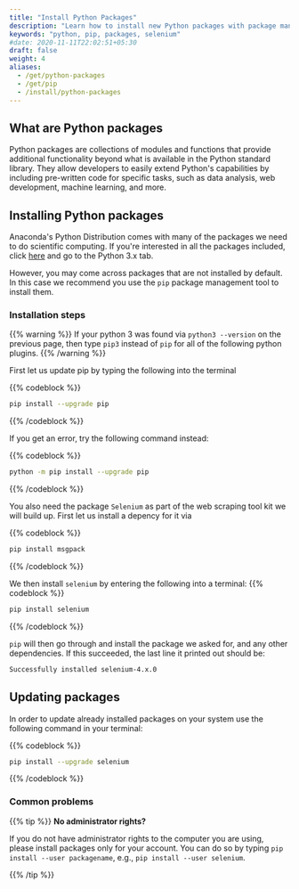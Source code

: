 ```yaml
---
title: "Install Python Packages"
description: "Learn how to install new Python packages with package management tools like pip."
keywords: "python, pip, packages, selenium"
#date: 2020-11-11T22:02:51+05:30
draft: false
weight: 4
aliases:
  - /get/python-packages
  - /get/pip
  - /install/python-packages
---
```


## What are Python packages 

Python packages are collections of modules and functions that provide additional functionality beyond what is available in the Python standard library. They allow developers to easily extend Python's capabilities by including pre-written code for specific tasks, such as data analysis, web development, machine learning, and more. 

## Installing Python packages

Anaconda's Python Distribution comes with many of the packages we need to do scientific computing. If you're interested in all the packages included, click [here](https://docs.continuum.io/anaconda/packages/pkg-docs) and go to the Python 3.x tab.

However, you may come across packages that are not installed by default. In this case we recommend you use the `pip` package management tool to install them.
### Installation steps

{{% warning %}}
If your python 3 was found via `python3 --version` on the previous page, then type `pip3` instead of `pip` for all of the following python plugins.
{{% /warning %}}

First let us update pip by typing the following into the terminal

{{% codeblock %}}
```bash
pip install --upgrade pip
```
{{% /codeblock %}}

If you get an error, try the following command instead:

{{% codeblock %}}
```bash
python -m pip install --upgrade pip
```
{{% /codeblock %}}


You also need the package `Selenium` as part of the web scraping tool kit we will build up. First let us install a depency for it via

{{% codeblock %}}
```bash
pip install msgpack
```
{{% /codeblock %}}


We then install `selenium` by entering the following into a terminal:
{{% codeblock %}}
```bash
pip install selenium
```
{{% /codeblock %}}


`pip` will then go through and install the package we asked for, and any other dependencies.
If this succeeded, the last line it printed out should be:

```bash
Successfully installed selenium-4.x.0
```


## Updating packages

In order to update already installed packages on your system use the following command in your terminal: 

{{% codeblock %}}
```bash
pip install --upgrade selenium
```
{{% /codeblock %}}

### Common problems

{{% tip %}}
**No administrator rights?**

If you do not have administrator rights to the computer you are using,
please install packages only for your account.
You can do so by typing `pip install --user packagename`, e.g., `pip install --user selenium`.

{{% /tip %}}
